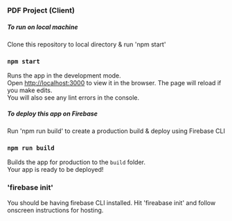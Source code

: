 ### PDF Project (Client)

##### To run on local machine

Clone this repository to local directory & run 'npm start'

### `npm start`

Runs the app in the development mode.\
Open [http://localhost:3000](http://localhost:3000) to view it in the browser.
The page will reload if you make edits.\
You will also see any lint errors in the console.

##### To deploy this app on Firebase

Run 'npm run build' to create a production build & deploy using Firebase CLI

### `npm run build`

Builds the app for production to the `build` folder.\
Your app is ready to be deployed!

### 'firebase init'

You should be having firebase CLI installed. Hit 'fireabase init' and follow onscreen instructions for hosting.
